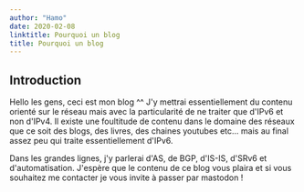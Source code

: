 ```yaml
---
author: "Hamo"
date: 2020-02-08
linktitle: Pourquoi un blog
title: Pourquoi un blog
---
```



## Introduction

Hello les gens, ceci est mon blog ^^ 
J'y mettrai essentiellement du contenu orienté sur le réseau mais avec la particularité de ne traiter que d'IPv6 et non d'IPv4. Il existe une foultitude de contenu dans le domaine des réseaux que ce soit des blogs, des livres, des chaines youtubes etc... mais au final assez peu qui traite essentiellement d'IPv6.

Dans les grandes lignes, j'y parlerai d'AS, de BGP, d'IS-IS, d'SRv6 et d'automatisation. J'espère que le contenu de ce blog vous plaira et si vous souhaitez me contacter je vous invite à passer par mastodon !
